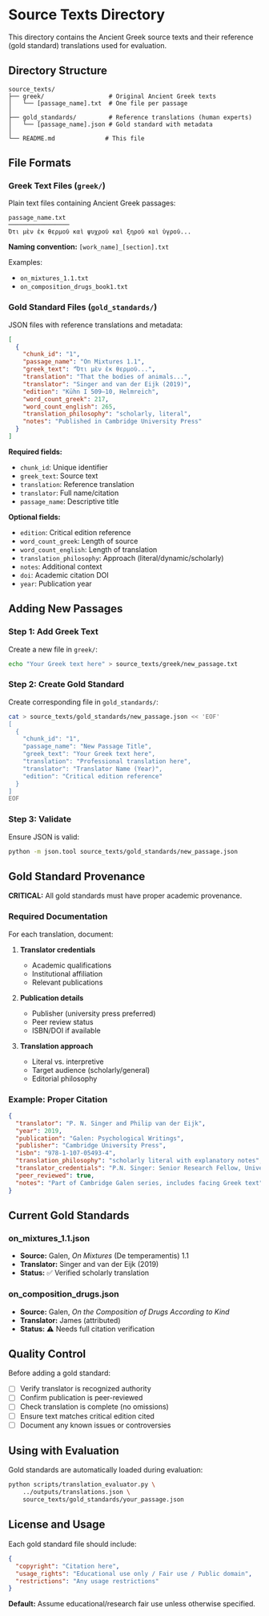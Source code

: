 # Source Texts Directory

This directory contains the Ancient Greek source texts and their reference (gold standard) translations used for evaluation.

## Directory Structure

```
source_texts/
├── greek/                  # Original Ancient Greek texts
│   └── [passage_name].txt  # One file per passage
│
├── gold_standards/         # Reference translations (human experts)
│   └── [passage_name].json # Gold standard with metadata
│
└── README.md              # This file
```

## File Formats

### Greek Text Files (`greek/`)

Plain text files containing Ancient Greek passages:

```
passage_name.txt
─────────────────
Ὅτι μὲν ἐκ θερμοῦ καὶ ψυχροῦ καὶ ξηροῦ καὶ ὑγροῦ...
```

**Naming convention:** `[work_name]_[section].txt`

Examples:
- `on_mixtures_1.1.txt`
- `on_composition_drugs_book1.txt`

### Gold Standard Files (`gold_standards/`)

JSON files with reference translations and metadata:

```json
[
  {
    "chunk_id": "1",
    "passage_name": "On Mixtures 1.1",
    "greek_text": "Ὅτι μὲν ἐκ θερμοῦ...",
    "translation": "That the bodies of animals...",
    "translator": "Singer and van der Eijk (2019)",
    "edition": "Kühn I 509–10, Helmreich",
    "word_count_greek": 217,
    "word_count_english": 265,
    "translation_philosophy": "scholarly, literal",
    "notes": "Published in Cambridge University Press"
  }
]
```

**Required fields:**
- `chunk_id`: Unique identifier
- `greek_text`: Source text
- `translation`: Reference translation
- `translator`: Full name/citation
- `passage_name`: Descriptive title

**Optional fields:**
- `edition`: Critical edition reference
- `word_count_greek`: Length of source
- `word_count_english`: Length of translation
- `translation_philosophy`: Approach (literal/dynamic/scholarly)
- `notes`: Additional context
- `doi`: Academic citation DOI
- `year`: Publication year

## Adding New Passages

### Step 1: Add Greek Text

Create a new file in `greek/`:

```bash
echo "Your Greek text here" > source_texts/greek/new_passage.txt
```

### Step 2: Create Gold Standard

Create corresponding file in `gold_standards/`:

```bash
cat > source_texts/gold_standards/new_passage.json << 'EOF'
[
  {
    "chunk_id": "1",
    "passage_name": "New Passage Title",
    "greek_text": "Your Greek text here",
    "translation": "Professional translation here",
    "translator": "Translator Name (Year)",
    "edition": "Critical edition reference"
  }
]
EOF
```

### Step 3: Validate

Ensure JSON is valid:

```bash
python -m json.tool source_texts/gold_standards/new_passage.json
```

## Gold Standard Provenance

**CRITICAL:** All gold standards must have proper academic provenance.

### Required Documentation

For each translation, document:

1. **Translator credentials**
   - Academic qualifications
   - Institutional affiliation
   - Relevant publications

2. **Publication details**
   - Publisher (university press preferred)
   - Peer review status
   - ISBN/DOI if available

3. **Translation approach**
   - Literal vs. interpretive
   - Target audience (scholarly/general)
   - Editorial philosophy

### Example: Proper Citation

```json
{
  "translator": "P. N. Singer and Philip van der Eijk",
  "year": 2019,
  "publication": "Galen: Psychological Writings",
  "publisher": "Cambridge University Press",
  "isbn": "978-1-107-05493-4",
  "translation_philosophy": "scholarly literal with explanatory notes",
  "translator_credentials": "P.N. Singer: Senior Research Fellow, University of Exeter; Philip van der Eijk: Professor of Greek, Humboldt University",
  "peer_reviewed": true,
  "notes": "Part of Cambridge Galen series, includes facing Greek text"
}
```

## Current Gold Standards

### on_mixtures_1.1.json
- **Source:** Galen, *On Mixtures* (De temperamentis) 1.1
- **Translator:** Singer and van der Eijk (2019)
- **Status:** ✅ Verified scholarly translation

### on_composition_drugs.json
- **Source:** Galen, *On the Composition of Drugs According to Kind*
- **Translator:** James (attributed)
- **Status:** ⚠️ Needs full citation verification

## Quality Control

Before adding a gold standard:

- [ ] Verify translator is recognized authority
- [ ] Confirm publication is peer-reviewed
- [ ] Check translation is complete (no omissions)
- [ ] Ensure text matches critical edition cited
- [ ] Document any known issues or controversies

## Using with Evaluation

Gold standards are automatically loaded during evaluation:

```bash
python scripts/translation_evaluator.py \
    ../outputs/translations.json \
    source_texts/gold_standards/your_passage.json
```

## License and Usage

Each gold standard file should include:

```json
{
  "copyright": "Citation here",
  "usage_rights": "Educational use only / Fair use / Public domain",
  "restrictions": "Any usage restrictions"
}
```

**Default:** Assume educational/research fair use unless otherwise specified.

